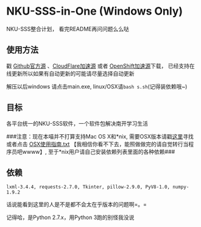 # NKU-SSS-in-One (Windows Only)
NKU-SSS整合计划， 看完README再问问题么么哒

## 使用方法 ##
戳 [Github官方源](https://nodeload.github.com/NKUCodingCat/NKU-SSS-in-One/legacy.zip/master) 、[CloudFlare加速源](http://rhc-py-ser-1.nkucodingcat.com/data/zip/NKU-SSS-in-One-NKUCodingCat.zip) 或者 [OpenShift加速源](https://python-nkusss.rhcloud.com/data/zip/NKU-SSS-in-One-NKUCodingCat.zip)下载， 已经支持在线更新所以如果有自动更新的可能请尽量选择自动更新

解压以后windows 请点击main.exe, linux/OSX请`bash s.sh`(记得装依赖哦~)

## 目标 ##
各平台统一的NKU-SSS软件，一个软件包解决南开学习生活

###注意：现在本喵并不打算支持Mac OS X和\*nix, 需要OSX版本请戳[这里](https://github.com/Neon4o4/NKU-SSS-in-One)寻找或者点击 [OSX使用指南.txt](https://github.com/NKUCodingCat/NKU-SSS-in-One/blob/master/OSX%E4%BD%BF%E7%94%A8%E6%8C%87%E5%8D%97.txt) 【我相信你看不下去，能照做做完的请自觉转行当程序员吧wwww】, 至于\*nix用户请自己安装依赖列表里面的各种依赖###

## 依赖 ##
`lxml-3.4.4, requests-2.7.0, Tkinter, pillow-2.9.0, PyV8-1.0, numpy-1.9.2`

话说能看到这里的人是不是都不会太在乎版本的问题啊=。=

记得哈，是Python 2.7.x，用Python 3跑的别怪我没说

